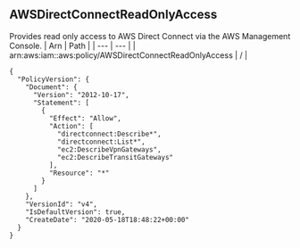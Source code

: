 
## AWSDirectConnectReadOnlyAccess
Provides read only access to AWS Direct Connect via the AWS Management Console.
| Arn | Path |
| --- | --- |
| arn:aws:iam::aws:policy/AWSDirectConnectReadOnlyAccess | / |
```
{
  "PolicyVersion": {
    "Document": {
      "Version": "2012-10-17",
      "Statement": [
        {
          "Effect": "Allow",
          "Action": [
            "directconnect:Describe*",
            "directconnect:List*",
            "ec2:DescribeVpnGateways",
            "ec2:DescribeTransitGateways"
          ],
          "Resource": "*"
        }
      ]
    },
    "VersionId": "v4",
    "IsDefaultVersion": true,
    "CreateDate": "2020-05-18T18:48:22+00:00"
  }
}
```
